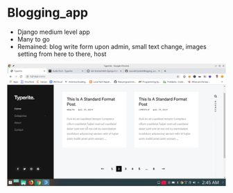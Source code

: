 # Blogging_app
* Django medium level app
* Many to go
* Remained:  blog write form upon admin, small text change, images setting from here to there, host 

![alt text](Screenshot.png)
